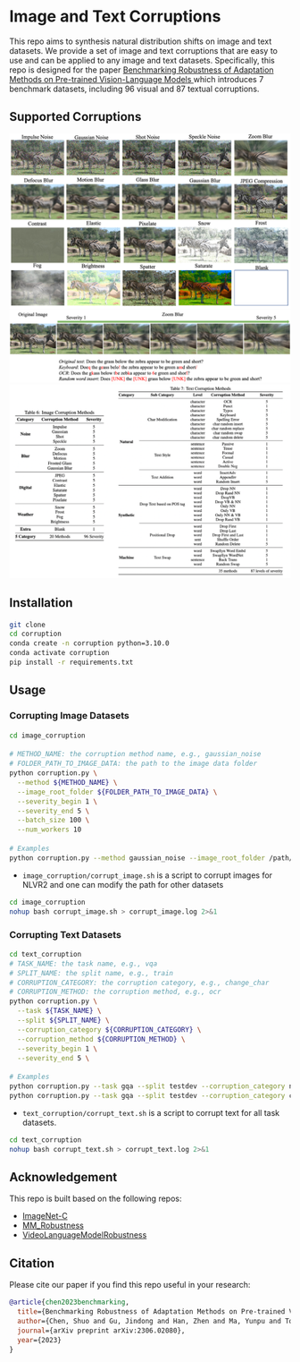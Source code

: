 # Image and Text Corruptions
This repo aims to synthesis natural distribution shifts on image and text datasets. 
We provide a set of image and text corruptions that are easy to use and can be applied to any image and text datasets. 
Specifically, this repo is designed for the paper [Benchmarking Robustness of Adaptation Methods on Pre-trained Vision-Language Models
](https://arxiv.org/abs/2306.02080) which introduces 7 benchmark datasets, including 96 visual and 87 textual corruptions.

## Supported Corruptions
![](./assests/corr-img.png)
![](./assests/corr-eg.png)
![](./assests/corr_methods.png)

## Installation

```bash
git clone 
cd corruption
conda create -n corruption python=3.10.0
conda activate corruption
pip install -r requirements.txt
```

## Usage
### Corrupting Image Datasets
```bash
cd image_corruption

# METHOD_NAME: the corruption method name, e.g., gaussian_noise
# FOLDER_PATH_TO_IMAGE_DATA: the path to the image data folder
python corruption.py \
  --method ${METHOD_NAME} \
  --image_root_folder ${FOLDER_PATH_TO_IMAGE_DATA} \
  --severity_begin 1 \
  --severity_end 5 \
  --batch_size 100 \
  --num_workers 10

# Examples 
python corruption.py --method gaussian_noise --image_root_folder /path/to/image/data --severity_begin 1 --severity_end 5
```

- `image_corruption/corrupt_image.sh` is a script to corrupt images for NLVR2 and one can modify the path for other datasets 
```bash
cd image_corruption
nohup bash corrupt_image.sh > corrupt_image.log 2>&1
```

### Corrupting Text Datasets
```bash
cd text_corruption
# TASK_NAME: the task name, e.g., vqa
# SPLIT_NAME: the split name, e.g., train
# CORRUPTION_CATEGORY: the corruption category, e.g., change_char
# CORRUPTION_METHOD: the corruption method, e.g., ocr
python corruption.py \
  --task ${TASK_NAME} \
  --split ${SPLIT_NAME} \
  --corruption_category ${CORRUPTION_CATEGORY} \
  --corruption_method ${CORRUPTION_METHOD} \
  --severity_begin 1 \
  --severity_end 5 \

# Examples 
python corruption.py --task gqa --split testdev --corruption_category none --corruption_method swap_syn_word_emb --severity_begin 1 --severity_end 4
python corruption.py --task gqa --split testdev --corruption_category change_char --severity_begin 1 --severity_end 4
```

- `text_corruption/corrupt_text.sh` is a script to corrupt text for all task datasets. 
```bash
cd text_corruption
nohup bash corrupt_text.sh > corrupt_text.log 2>&1
```

## Acknowledgement
This repo is built based on the following repos:
- [ImageNet-C](https://github.com/hendrycks/robustness)
- [MM_Robustness](https://github.com/Jason-Qiu/MM_Robustness)
- [VideoLanguageModelRobustness](https://github.com/Maddy12/VideoLanguageModelRobustness)

## Citation
Please cite our paper if you find this repo useful in your research:
```bibtex
@article{chen2023benchmarking,
  title={Benchmarking Robustness of Adaptation Methods on Pre-trained Vision-Language Models},
  author={Chen, Shuo and Gu, Jindong and Han, Zhen and Ma, Yunpu and Torr, Philip and Tresp, Volker},
  journal={arXiv preprint arXiv:2306.02080},
  year={2023}
}
```